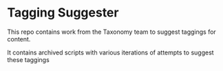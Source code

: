 # Tagging Suggester

This repo contains work from the Taxonomy team to suggest taggings for content.

It contains archived scripts with various iterations of attempts to suggest these taggings